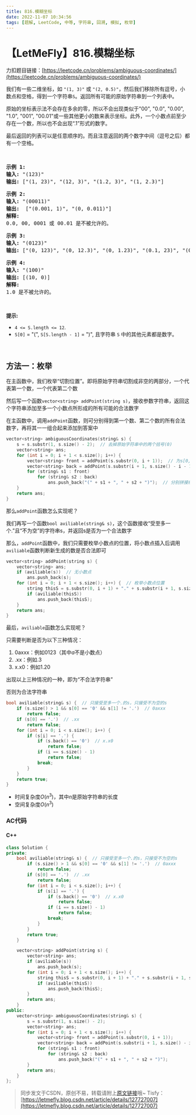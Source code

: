 ```yaml
---
title: 816.模糊坐标
date: 2022-11-07 10:34:56
tags: [题解, LeetCode, 中等, 字符串, 回溯, 模拟, 枚举]
---
```


# 【LetMeFly】816.模糊坐标

力扣题目链接：[https://leetcode.cn/problems/ambiguous-coordinates/](https://leetcode.cn/problems/ambiguous-coordinates/)

<p>我们有一些二维坐标，如&nbsp;<code>&quot;(1, 3)&quot;</code>&nbsp;或&nbsp;<code>&quot;(2, 0.5)&quot;</code>，然后我们移除所有逗号，小数点和空格，得到一个字符串<code>S</code>。返回所有可能的原始字符串到一个列表中。</p>

<p>原始的坐标表示法不会存在多余的零，所以不会出现类似于&quot;00&quot;, &quot;0.0&quot;, &quot;0.00&quot;, &quot;1.0&quot;, &quot;001&quot;, &quot;00.01&quot;或一些其他更小的数来表示坐标。此外，一个小数点前至少存在一个数，所以也不会出现&ldquo;.1&rdquo;形式的数字。</p>

<p>最后返回的列表可以是任意顺序的。而且注意返回的两个数字中间（逗号之后）都有一个空格。</p>

<p>&nbsp;</p>

<pre>
<strong>示例 1:</strong>
<strong>输入:</strong> &quot;(123)&quot;
<strong>输出:</strong> [&quot;(1, 23)&quot;, &quot;(12, 3)&quot;, &quot;(1.2, 3)&quot;, &quot;(1, 2.3)&quot;]
</pre>

<pre>
<strong>示例 2:</strong>
<strong>输入:</strong> &quot;(00011)&quot;
<strong>输出:</strong> &nbsp;[&quot;(0.001, 1)&quot;, &quot;(0, 0.011)&quot;]
<strong>解释:</strong> 
0.0, 00, 0001 或 00.01 是不被允许的。
</pre>

<pre>
<strong>示例 3:</strong>
<strong>输入:</strong> &quot;(0123)&quot;
<strong>输出:</strong> [&quot;(0, 123)&quot;, &quot;(0, 12.3)&quot;, &quot;(0, 1.23)&quot;, &quot;(0.1, 23)&quot;, &quot;(0.1, 2.3)&quot;, &quot;(0.12, 3)&quot;]
</pre>

<pre>
<strong>示例 4:</strong>
<strong>输入:</strong> &quot;(100)&quot;
<strong>输出:</strong> [(10, 0)]
<strong>解释:</strong> 
1.0 是不被允许的。
</pre>

<p>&nbsp;</p>

<p><strong>提示: </strong></p>

<ul>
	<li><code>4 &lt;= S.length &lt;= 12</code>.</li>
	<li><code>S[0]</code> = &quot;(&quot;, <code>S[S.length - 1]</code> = &quot;)&quot;, 且字符串&nbsp;<code>S</code>&nbsp;中的其他元素都是数字。</li>
</ul>

<p>&nbsp;</p>


    
## 方法一：枚举

在主函数中，我们枚举“切割位置”。即将原始字符串切割成非空的两部分，一个代表第一个数，一个代表第二个数

然后写一个函数```vector<string> addPoint(string s)```，接收参数字符串，返回这个字符串添加至多一个小数点所形成的所有可能的合法数字

在主函数中，调用```addPoint```函数，则可分别得到第一个数、第二个数的所有合法数字，再将其一一组合起来添加到答案中

```cpp
vector<string> ambiguousCoordinates(string& s) {
    s = s.substr(1, s.size() - 2);  // 去掉原始字符串中的两个括号(0)
    vector<string> ans;
    for (int i = 0; i + 1 < s.size(); i++) {
        vector<string> front = addPoint(s.substr(0, i + 1));  // 为s[0, i]添加零个或一个小数点 所能得到的所有合法数字
        vector<string> back = addPoint(s.substr(i + 1, s.size() - i - 1));  // s[i + 1, s.size() - 1]
        for (string& s1 : front)
            for (string& s2 : back)
                ans.push_back("(" + s1 + ", " + s2 + ")");  // 分别拼接组合
    }
    return ans;
}
```

那么```addPoint```函数怎么实现呢？

我们再写一个函数```bool aviliable(string& s)```，这个函数接收“受至多一个.”且“不为空”的字符串s，并返回s是否为一个合法数字

那么，```addPoint```函数中，我们只需要枚举小数点的位置，将小数点插入后调用```aviliable```函数判断新生成的数是否合法即可

```cpp
vector<string> addPoint(string s) {
    vector<string> ans;
    if (aviliable(s))  // 无小数点
        ans.push_back(s);
    for (int i = 0; i + 1 < s.size(); i++) {  // 枚举小数点位置
        string thisS = s.substr(0, i + 1) + "." + s.substr(i + 1, s.size() - i - 1);
        if (aviliable(thisS))
            ans.push_back(thisS);
    }
    return ans;
}
```

最后，```aviliable```函数怎么实现呢？

只需要判断是否为以下三种情况：

1. 0axxx：例如0123（其中$a$不是小数点）
2. .xx：例如.3
3. x.x0：例如1.20

出现以上三种情况的一种，即为“不合法字符串”

否则为合法字符串

```cpp
bool aviliable(string& s) {  // 只接受至多一个.的s，只接受不为空的s
    if (s.size() > 1 && s[0] == '0' && s[1] != '.')  // 0axxx
        return false;
    if (s[0] == '.')  // .xx
        return false;
    for (int i = 0; i < s.size(); i++) {
        if (s[i] == '.') {
            if (s.back() == '0')  // x.x0
                return false;
            if (i == s.size() - 1)
                return false;
            break;
        }
    }
    return true;
}
```

+ 时间复杂度$O(n^3)$，其中$n$是原始字符串的长度
+ 空间复杂度$O(n^3)$

### AC代码

#### C++

```cpp
class Solution {
private:
    bool aviliable(string& s) {  // 只接受至多一个.的s，只接受不为空的s
        if (s.size() > 1 && s[0] == '0' && s[1] != '.')  // 0axxx
            return false;
        if (s[0] == '.')  // .xx
            return false;
        for (int i = 0; i < s.size(); i++) {
            if (s[i] == '.') {
                if (s.back() == '0')  // x.x0
                    return false;
                if (i == s.size() - 1)
                    return false;
                break;
            }
        }
        return true;
    }

    vector<string> addPoint(string s) {
        vector<string> ans;
        if (aviliable(s))
            ans.push_back(s);
        for (int i = 0; i + 1 < s.size(); i++) {
            string thisS = s.substr(0, i + 1) + "." + s.substr(i + 1, s.size() - i - 1);
            if (aviliable(thisS))
                ans.push_back(thisS);
        }
        return ans;
    }
public:
    vector<string> ambiguousCoordinates(string& s) {
        s = s.substr(1, s.size() - 2);
        vector<string> ans;
        for (int i = 0; i + 1 < s.size(); i++) {
            vector<string> front = addPoint(s.substr(0, i + 1));
            vector<string> back = addPoint(s.substr(i + 1, s.size() - i - 1));
            for (string& s1 : front)
                for (string& s2 : back)
                    ans.push_back("(" + s1 + ", " + s2 + ")");
        }
        return ans;
    }
};
```

> 同步发文于CSDN，原创不易，转载请附上[原文链接](https://leetcode.letmefly.xyz/2022/11/07/LeetCode%200816.%E6%A8%A1%E7%B3%8A%E5%9D%90%E6%A0%87/)哦~
> Tisfy：[https://letmefly.blog.csdn.net/article/details/127727007](https://letmefly.blog.csdn.net/article/details/127727007)
